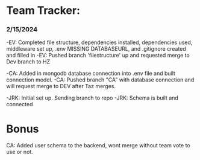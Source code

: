 # Team Tracker:

### 2/15/2024

-EV: Completed file structure, dependencies installed, dependencies used, middleware set up, .env MISSING DATABASEURL, and .gitignore created and filled in
-EV: Pushed branch 'filestructure' up and requested merge to Dev branch to HZ

-CA: Added in mongodb database connection into .env file and built connection model.
-CA: Pushed branch "CA" with database connection and will request merge to DEV after Taz merges.

-JRK: Initial set up. Sending branch to repo
-JRK: Schema is built and connected

# Bonus
CA: Added user schema to the backend, wont merge without team vote to use or not.